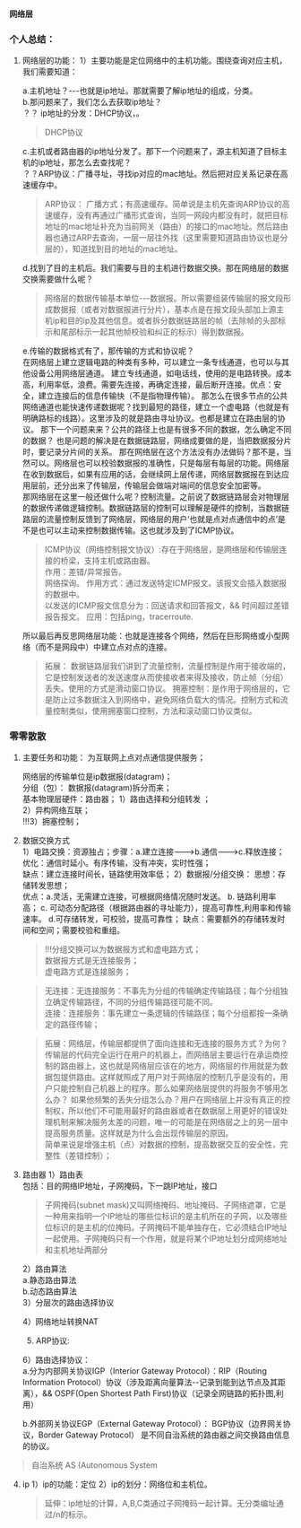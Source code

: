 #### 网络层
### 个人总结：
1. 网络层的功能：
    1）主要功能是定位网络中的主机功能。围绕查询对应主机，我们需要知道：   

    a.主机地址？---也就是ip地址。那就需要了解ip地址的组成，分类。   
    b.那问题来了，我们怎么去获取ip地址？   
        ？？ ip地址的分发：DHCP协议，。   

    > DHCP协议  

    c.主机或者路由器的ip地址分发了。那下一个问题来了，源主机知道了目标主机的ip地址，那怎么去查找呢？   
        ？？ARP协议：广播寻址，寻找ip对应的mac地址。然后把对应关系记录在高速缓存中。  
    > ARP协议：
    广播方式；有高速缓存。简单说是主机先查询ARP协议的高速缓存，没有再通过广播形式查询，当同一网段内都没有时，就把目标地址的mac地址补充为当前网关（路由）的接口的mac地址。然后路由器也通过ARP去查询，一层一层往外找（这里需要知道路由协议也是分层的），知道找到目的地址的mac地址。

    d.找到了目的主机后。我们需要与目的主机进行数据交换。那在网络层的数据交换需要做什么呢？   
    > 网络层的数据传输基本单位---数据报。所以需要组装传输层的报文段形成数据报（或者对数据报进行分片），基本点是在报文段头部加上源主机ip和目的ip及其他信息。或者拆分数据链路层的帧（去除帧的头部标示和尾部标示一起其他帧校验和纠正的标示）得到数据报。

    e.传输的数据格式有了，那传输的方式和协议呢？  
        在网络层上建立逻辑电路的种类有多种，可以建立一条专线通道，也可以与其他设备公用网络层通道。
        建立专线通道，如电话线，使用的是电路转换。成本高，利用率低，浪费。需要先连接，再确定连接，最后断开连接。优点：安全，建立连接后的信息传输快（不是指物理传输）。
        那怎么在很多节点的公共网络通道也能快速传递数据呢？找到最短的路径，建立一个虚电路（也就是有明确路标的线路）。这里涉及的就是路由寻址协议。也都是建立在路由层的协议。
        那下一个问题来来？公共的路径上也是有很多不同的数据，怎么确定不同的数据？
          也是问题的解决是在数据链路层，网络成要做的是，当把数据报分片时，要记录分片间的关系。
        那在网络层在这个方法没有办法做码？那不是，当然可以。网络层也可以校验数据报的准确性，只是每层有每层的功能。网络层在收到数据后，如果有应用的话，会继续网上层传递，网络层数据报在到达应用层前，还分出来了传输层，传输层会做端对端间的信息安全加密等。   
        那网络层在这里一般还做什么呢？控制流量。之前说了数据链路层会对物理层的数据传递做逻辑控制。数据链路层的控制可以理解是硬件的控制，当数据链路层的流量控制反馈到了网络层，网络层的用户‘也就是点对点通信中的点’是不是也可以主动来控制数据传输。这也就涉及到了ICMP协议。
    > ICMP协议（网络控制报文协议）:存在于网络层，是网络层和传输层连接的桥梁，支持主机或路由器。  
    作用：差错/异常报告。   
    网络探询。
    作用方式：通过发送特定ICMP报文。该报文会插入数据报的数据中。  
    以发送的ICMP报文信息分为：回送请求和回答报文，&& 时间超过差错报告报文。
    应用：包括ping，tracerroute.
    
    所以最后再反思网络层功能：也就是连接各个网络，然后在巨形网络或小型网络（而不是网段中）中建立点对点的连接。

    >拓展：
    数据链路层我们讲到了流量控制，流量控制是作用于接收端的，它是控制发送者的发送速度从而使接收者来得及接收，防止帧（分组）丢失。使用的方式是滑动窗口协议。
    拥塞控制：是作用于网络层的，它是防止过多数据注入到网络中，避免网络负载大的情况。控制方式和流量控制类似，使用拥塞窗口控制，方法和滚动窗口协议类似。




### 零零散散
1. 主要任务和功能：
    为互联网上点对点通信提供服务；  
    
    网络层的传输单位是ip数据报(datagram)；  
    分组（包）： 数据报(datagram)拆分而来；  
    基本物理层硬件：路由器；
    1）路由选择和分组转发 ；  
    2）异构网络互联；   
    !!!3）拥塞控制；   

2. 数据交换方式  
    1）电路交换：资源独占；步骤：a.建立连接--->b.通信--->c.释放连接；  
        优化：通信时延小。有序传输，没有冲突，实时性强；  
        缺点：建立连接时间长，链路使用效率低； 
    2）数据报/分组交换：
        思想：存储转发思想；   
        优点：a.灵活，无需建立连接，可根据网络情况随时发送。
            b. 链路利用率高；
            c. 可动态分配路径（根据路由器的寻址能力），提高可靠性,利用率和传输速率。
            d.可存储转发，可校验，提高可靠性；
        缺点：需要额外的存储转发时间和空间；需要校验和重组。

    > !!!分组交换可以为数据报方式和虚电路方式；   
        数据报方式是无连接服务；   
        虚电路方式是连接服务；   

    > 无连接：无连接服务：不事先为分组的传输确定传输路径；每个分组独立确定传输路径，不同的分组传输路径可能不同。  
    连接：连接服务：事先建立一条逻辑的传输路径；每个分组都按一条确定的路径传输；  

    > 拓展：网络层，传输层都提供了面向连接和无连接的服务方式？为何？  
    传输层的代码完全运行在用户的机器上，而网络层主要运行在承运商控制的路由器上，这也就是网络层应该在的地方，网络层的作用就是为数据包提供路由。这样就照成了用户对于网络层的控制几乎是没有的，用户只能控制自己机器上的程序。那么如果网络层提供的将服务不够用怎么办？ 如果他频繁的丢失分组怎么办？用户在网络层上并没有真正的控制权，所以他们不可能用最好的路由器或者在数据层上用更好的错误处理机制来解决服务太差的问题，唯一的可能是在网络层之上的另一层中提高服务质量。这样就是为什么会出现传输层的原因。  
    简单来说是增强主机（点）对数据的控制，提高数据交互的安全性，完整性（差错控制）；  

3. 路由器
    1）路由表   
    包括：目的网络IP地址，子网掩码，下一跳IP地址，接口   
    > 子网掩码(subnet mask)又叫网络掩码、地址掩码、子网络遮罩，它是一种用来指明一个IP地址的哪些位标识的是主机所在的子网，以及哪些位标识的是主机的位掩码。子网掩码不能单独存在，它必须结合IP地址一起使用。子网掩码只有一个作用，就是将某个IP地址划分成网络地址和主机地址两部分

    2）路由算法   
        a.静态路由算法     
        b.动态路由算法    
    3）分层次的路由选择协议

    4）网络地址转换NAT

    5) ARP协议:

    6）路由选择协议：   
    a.分为内部网关协议IGP（Interior Gateway Protocol）：RIP（Routing Information Protocol）协议（涉及距离向量算法--记录到能到达节点及其距离），&& OSPF(Open Shortest Path First)协议（记录全网链路的拓扑图,利用）   

    b.外部网关协议EGP（External Gateway Protocol）：  BGP协议（边界网关协议，Border Gateway Protocol） 是不同自治系统的路由器之间交换路由信息的协议。

 > 自治系统 AS (Autonomous System

4. ip
    1）ip的功能：定位
    2）ip的划分：网络位和主机位。
    > 延伸：ip地址的计算，A,B,C类通过子网掩码一起计算。无分类编址通过/n的标示。



